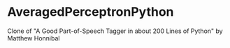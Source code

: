 # AveragedPerceptronPython
Clone of "A Good Part-of-Speech Tagger in about 200 Lines of Python" by Matthew Honnibal
